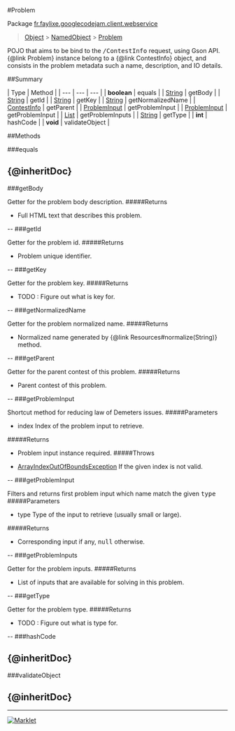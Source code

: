 #Problem

Package [fr.faylixe.googlecodejam.client.webservice](README.md)<br>
> [Object](../../../../java/lang/Object.md) > [NamedObject](common/NamedObject.md) > [Problem](Problem.md)

<p>POJO that aims to be bind to the <tt>/ContestInfo</tt>
 request, using Gson API. {@link Problem} instance belong
 to a {@link ContestInfo} object, and consists in the problem
 metadata such a name, description, and IO details.</p>

##Summary


| Type | Method |
| --- | --- | --- |
| **boolean** | equals |
| [String](../../../../java/lang/String.md) | getBody |
| [String](../../../../java/lang/String.md) | getId |
| [String](../../../../java/lang/String.md) | getKey |
| [String](../../../../java/lang/String.md) | getNormalizedName |
| [ContestInfo](ContestInfo.md) | getParent |
| [ProblemInput](ProblemInput.md) | getProblemInput |
| [ProblemInput](ProblemInput.md) | getProblemInput |
| [List](../../../../java/util/List.md) | getProblemInputs |
| [String](../../../../java/lang/String.md) | getType |
| **int** | hashCode |
| **void** | validateObject |

##Methods

###equals


{@inheritDoc}
--
###getBody


Getter for the problem body description.
#####Returns


* Full HTML text that describes this problem.

--
###getId


Getter for the problem id.
#####Returns


* Problem unique identifier.

--
###getKey


Getter for the problem key.
#####Returns


* TODO : Figure out what is key for.

--
###getNormalizedName


Getter for the problem normalized name.
#####Returns


* Normalized name generated by {@link Resources#normalize(String)} method.

--
###getParent


Getter for the parent contest of this problem.
#####Returns


* Parent contest of this problem.

--
###getProblemInput


Shortcut method for reducing law of Demeters issues.
#####Parameters


* index Index of the problem input to retrieve.

#####Returns


* Problem input instance required.
#####Throws

* [ArrayIndexOutOfBoundsException](../../../../java/lang/ArrayIndexOutOfBoundsException.md) If the given index is not valid.

--
###getProblemInput


Filters and returns first problem input which name
 match the given <tt>type</tt>
#####Parameters


* type Type of the input to retrieve (usually small or large).

#####Returns


* Corresponding input if any, <tt>null</tt> otherwise.

--
###getProblemInputs


Getter for the problem inputs.
#####Returns


* List of inputs that are available for solving in this problem.

--
###getType


Getter for the problem type.
#####Returns


* TODO : Figure out what is type for.

--
###hashCode


{@inheritDoc}
--
###validateObject


{@inheritDoc}
--
---
[![Marklet](https://img.shields.io/badge/Generated%20by-Marklet-green.svg)](https://github.com/Faylixe/marklet)